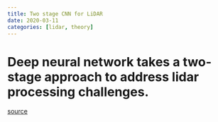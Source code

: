 ```yaml
---
title: Two stage CNN for LiDAR
date: 2020-03-11
categories: [lidar, theory]
---
```


# Deep neural network takes a two-stage approach to address lidar processing challenges.

[source](https://blogs.nvidia.com/blog/2020/03/11/drive-labs-multi-view-lidarnet-self-driving-cars/)
